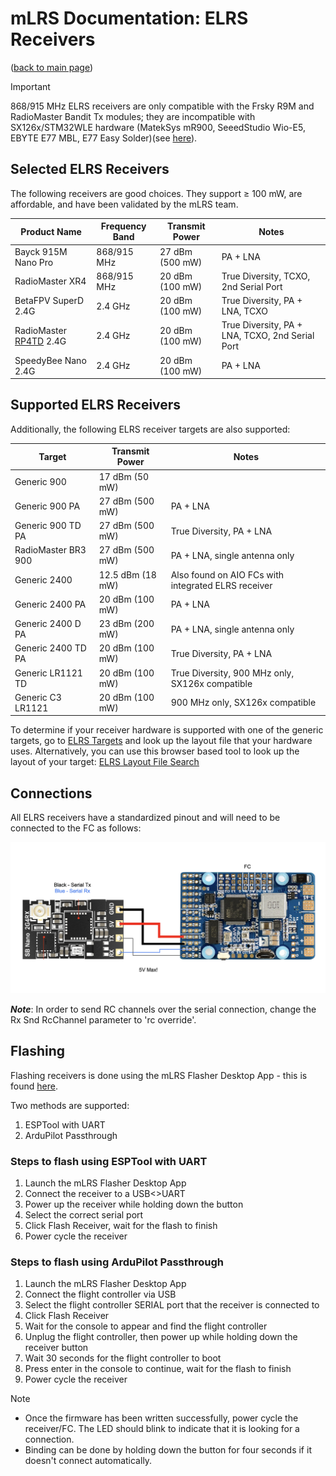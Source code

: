 # mLRS Documentation: ELRS Receivers #

([back to main page](../README.md))

> [!IMPORTANT]
> 868/915 MHz ELRS receivers are only compatible with the Frsky R9M and RadioMaster Bandit Tx modules; they are incompatible with SX126x/STM32WLE hardware (MatekSys mR900, SeeedStudio Wio-E5, EBYTE E77 MBL, E77 Easy Solder)(see [here](SX126x_SX127x_INCOMPATIBILITY.md)).

## Selected ELRS Receivers ##

The following receivers are good choices. They support &#8805; 100 mW, are affordable, and have been validated by the mLRS team.

| Product Name           | Frequency Band | Transmit Power  | Notes                                           |
| ---------------------- | -------------- | --------------- | ----------------------------------------------- |
| Bayck 915M Nano Pro    | 868/915 MHz    | 27 dBm (500 mW) | PA + LNA                                        |
| RadioMaster XR4        | 868/915 MHz    | 20 dBm (100 mW) | True Diversity, TCXO, 2nd Serial Port           |
| BetaFPV SuperD 2.4G    | 2.4 GHz        | 20 dBm (100 mW) | True Diversity, PA + LNA, TCXO                  |
| RadioMaster [RP4TD](ELRS_RADIOMASTER_RP4TD.md#mlrs-documentation-radiomaster-rp4td-receiver) 2.4G | 2.4 GHz | 20 dBm (100 mW) | True Diversity, PA + LNA, TCXO, 2nd Serial Port |
| SpeedyBee Nano 2.4G    | 2.4 GHz        | 20 dBm (100 mW) | PA + LNA                                        |

## Supported ELRS Receivers ##

Additionally, the following ELRS receiver targets are also supported:

| Target              | Transmit Power   | Notes                                                         |
| ------------------- | ---------------- | ------------------------------------------------------------- |
| Generic 900         | 17 dBm (50 mW)   |                                                               |
| Generic 900 PA      | 27 dBm (500 mW)  | PA + LNA                                                      |
| Generic 900 TD PA   | 27 dBm (500 mW)  | True Diversity, PA + LNA                                      |
| RadioMaster BR3 900 | 27 dBm (500 mW)  | PA + LNA, single antenna only                                 |
| Generic 2400        | 12.5 dBm (18 mW) | Also found on AIO FCs with integrated ELRS receiver           |
| Generic 2400 PA     | 20 dBm (100 mW)  | PA + LNA                                                      |
| Generic 2400 D PA   | 23 dBm (200 mW)  | PA + LNA, single antenna only                                 |
| Generic 2400 TD PA  | 20 dBm (100 mW)  | True Diversity, PA + LNA                                      |
| Generic LR1121 TD   | 20 dBm (100 mW)  | True Diversity, 900 MHz only, SX126x compatible               |
| Generic C3 LR1121   | 20 dBm (100 mW)  | 900 MHz only, SX126x compatible                               |

To determine if your receiver hardware is supported with one of the generic targets, go to [ELRS Targets](https://github.com/ExpressLRS/targets/blob/master/targets.json) and look up the layout file that your hardware uses. Alternatively, you can use this browser based tool to look up the layout of your target: [ELRS Layout File Search](https://sunjunkim.github.io/elrs_target_search/) 

## Connections ##

All ELRS receivers have a standardized pinout and will need to be connected to the FC as follows:

<img src="images/ELRS_fc_wiring.png" width="600px">

***Note***: In order to send RC channels over the serial connection, change the Rx Snd RcChannel parameter to 'rc override'.

## Flashing ##

Flashing receivers is done using the mLRS Flasher Desktop App - this is found [here](https://github.com/olliw42/mLRS-Flasher).

Two methods are supported:
1. ESPTool with UART
2. ArduPilot Passthrough

### Steps to flash using ESPTool with UART ###

1. Launch the mLRS Flasher Desktop App
2. Connect the receiver to a USB<>UART
3. Power up the receiver while holding down the button
4. Select the correct serial port
5. Click Flash Receiver, wait for the flash to finish
6. Power cycle the receiver

### Steps to flash using ArduPilot Passthrough ###

1. Launch the mLRS Flasher Desktop App
2. Connect the flight controller via USB
3. Select the flight controller SERIAL port that the receiver is connected to
4. Click Flash Receiver
5. Wait for the console to appear and find the flight controller
6. Unplug the flight controller, then power up while holding down the receiver button
7. Wait 30 seconds for the flight controller to boot
8. Press enter in the console to continue, wait for the flash to finish
9. Power cycle the receiver

> [!NOTE]
> - Once the firmware has been written successfully, power cycle the receiver/FC. The LED should blink to indicate that it is looking for a connection.
> - Binding can be done by holding down the button for four seconds if it doesn't connect automatically.
